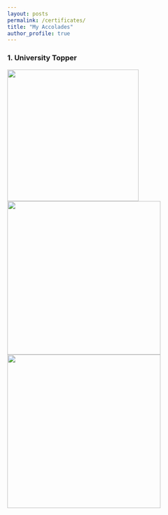 ```yaml
---
layout: posts
permalink: /certificates/
title: "My Accolades"
author_profile: true
---
```


### 1. University Topper
<img src="awardpic.jpg" width="300" class="inline"><img src="FYtopper2.jpg" width="350" class="inline"><img src="FYTopper.jpg" width="350" class="inline">

